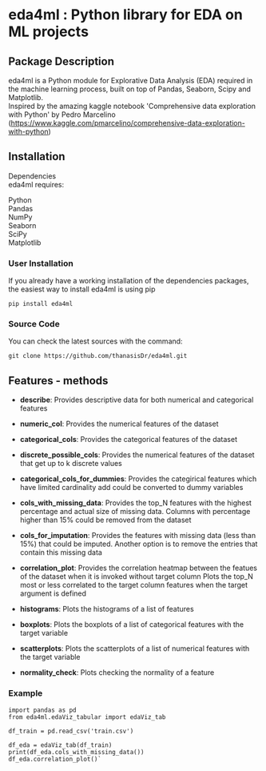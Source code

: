 # eda4ml : Python library for EDA on ML projects

## Package Description

eda4ml is a Python module for Explorative Data Analysis (EDA) required in the machine learning process, built on top of Pandas, Seaborn, Scipy and Matplotlib.   
Inspired by the amazing kaggle notebook 'Comprehensive data exploration with Python' by Pedro Marcelino (https://www.kaggle.com/pmarcelino/comprehensive-data-exploration-with-python)



## Installation

Dependencies   
eda4ml requires:   
   
Python     
Pandas   
NumPy   
Seaborn   
SciPy   
Matplotlib     


### User Installation

If you already have a working installation of the dependencies packages, the easiest way to install eda4ml is using pip

`pip install eda4ml`


### Source Code

You can check the latest sources with the command:

`git clone https://github.com/thanasisDr/eda4ml.git`


## Features - methods

 - **describe**: Provides descriptive data for both numerical and categorical features

 - **numeric_col**: Provides the numerical features of the dataset

 - **categorical_cols**: Provides the categorical features of the dataset

 - **discrete_possible_cols**: Provides the numerical features of the dataset that get up to k discrete values 

 - **categorical_cols_for_dummies**: Provides the categirical features which have limited cardinality add could be converted to dummy variables

 - **cols_with_missing_data**: Provides the top_N features with the highest percentage and actual size of missing data. Columns with percentage
                           higher than 15% could be removed from the dataset

 - **cols_for_imputation**: Provides the features with missing data (less than 15%) that could be imputed. Another option is to remove the entries 
                        that contain this missing data
    
 - **correlation_plot**: Provides the correlation heatmap between the featues of the dataset when it is invoked without target column 
                     Plots the top_N most or less correlated to the target column features when the target argument is defined

 - **histograms**: Plots the histograms of a list of features

 - **boxplots**: Plots the boxplots of a list of categorical features with the target variable

 - **scatterplots**: Plots the scatterplots of a list of numerical features with the target variable

 - **normality_check**: Plots checking the normality of a feature

### Example 

    import pandas as pd
    from eda4ml.edaViz_tabular import edaViz_tab
    
    df_train = pd.read_csv('train.csv') 
    
    df_eda = edaViz_tab(df_train)
    print(df_eda.cols_with_missing_data())
    df_eda.correlation_plot()`

